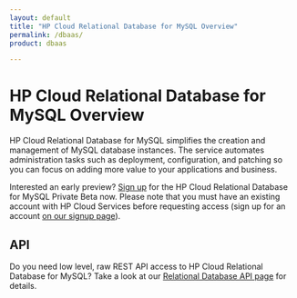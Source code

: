 ```yaml
---
layout: default
title: "HP Cloud Relational Database for MySQL Overview"
permalink: /dbaas/
product: dbaas

---
```

# HP Cloud Relational Database for MySQL Overview

HP Cloud Relational Database for MySQL simplifies the creation and management of MySQL database instances. The service automates administration tasks such as deployment, configuration, and patching so you can focus on adding more value to your applications and business.

Interested an early preview? [Sign up](https://account.hpcloud.com/cases/betarequest/dbaas/) for the HP Cloud Relational Database for MySQL Private Beta now. Please note that you must have an existing account with HP Cloud Services before requesting access (sign up for an account [on our signup page](https://account.hpcloud.com/signup)).

## API ##
Do you need low level, raw REST API access to HP Cloud Relational Database for MySQL? Take a look at our [Relational Database API page](/api/dbaas/) for details.
